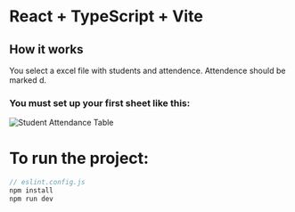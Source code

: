 # React + TypeScript + Vite


## How it works 

You select a excel file with students and attendence.
Attendence should be marked d.

### You must set up your first sheet like this:

![Student Attendance Table](assets/students.png)

# To run the project:

```js
// eslint.config.js
npm install
npm run dev
```
